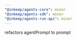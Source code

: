 ```yaml
---
"@inkeep/agents-core": minor
"@inkeep/agents-sdk": minor
"@inkeep/agents-run-api": minor
---
```


refactors agentPrompt to prompt
